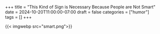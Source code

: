 +++
title = "This Kind of Sign is Necessary Because People are Not Smart"
date = 2024-10-20T11:00:00-07:00
draft = false
categories = ["humor"]
tags = []
+++

{{< imgwebp src="smart.png">}}